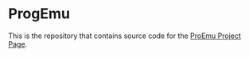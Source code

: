 # ProgEmu

This is the repository that contains source code for the [ProEmu Project Page](https://progemu.github.io).

